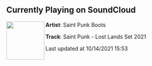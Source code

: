 ## Currently Playing on SoundCloud

[<img align="left" width="100" src="https://i1.sndcdn.com/artworks-7zQ5rLiU9eNariq4-MTxeRw-t500x500.jpg">](https://soundcloud.com/saintpunkboots/saint-punk-lost-lands-set-2021)

**Artist**: Saint Punk Boots 

**Track**: Saint Punk - Lost Lands Set 2021

Last updated at 10/14/2021 15:53
